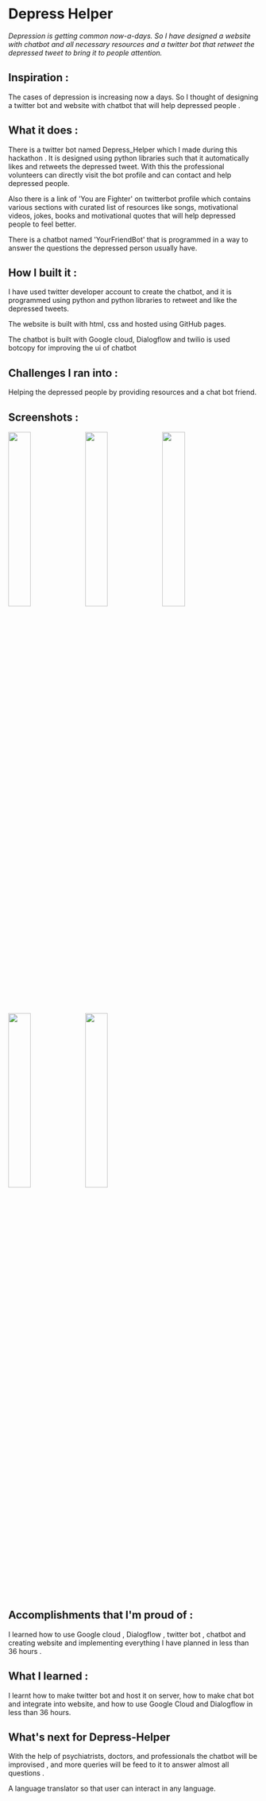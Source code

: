 # Depress Helper

*Depression is getting common now-a-days. So I have designed a website with chatbot and all necessary resources and a twitter bot that retweet the depressed tweet to bring it to people attention.*

## Inspiration :

The cases of depression is increasing now a days. So I thought of designing a twitter bot  and website with chatbot that will help depressed people .

## What it does :

There is a twitter bot named Depress_Helper which I made during this hackathon . It is designed using python libraries such that it automatically likes and retweets the depressed tweet. With this the professional volunteers can directly visit the bot profile and can contact and help depressed people.

Also there is a link of 'You are Fighter' on twitterbot profile which contains various sections with curated list of resources like songs, motivational videos, jokes, books and motivational quotes that will help depressed people to feel better.

There is a chatbot named 'YourFriendBot' that is programmed in a way to answer the questions the depressed person usually have.

## How I built it :

I have used twitter developer account to create the chatbot, and it is programmed using python and python libraries to retweet and like the depressed tweets. 

The website is built with html, css and hosted using GitHub pages. 

The chatbot is built with Google cloud, Dialogflow and twilio is used botcopy for improving the ui of chatbot

## Challenges I ran into :

Helping the depressed people by providing resources and a chat bot friend.

## Screenshots :
<img width=30% src="https://github.com/JyotiJauhari/You-are-Fighter/blob/master/Screenshot/1.JPG">
<img width=30% src="https://github.com/JyotiJauhari/You-are-Fighter/blob/master/Screenshot/2.JPG"> 
<img width=30% src="https://github.com/JyotiJauhari/You-are-Fighter/blob/master/Screenshot/3.JPG"> 
<img width=30% src="https://github.com/JyotiJauhari/You-are-Fighter/blob/master/Screenshot/4.JPG"> 
<img width=30% src="https://github.com/JyotiJauhari/You-are-Fighter/blob/master/Screenshot/5.JPG"> 

## Accomplishments that I'm proud of :

I learned how to use Google cloud , Dialogflow , twitter bot ,  chatbot and creating website and implementing everything I have planned in less than 36 hours .

## What I learned :

I learnt how to make twitter bot and host it on server, how to make chat bot and integrate into website, and how to use Google Cloud and Dialogflow in less than 36 hours.

## What's next for Depress-Helper

With the help of psychiatrists, doctors, and professionals the chatbot will be improvised , and more queries will be feed to it to answer almost all questions . 

A language translator so that user can interact in any language.
